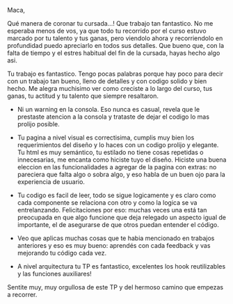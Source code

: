 Maca, 

Qué manera de coronar tu cursada...! Que trabajo tan fantastico. No me esperaba menos de vos, ya que todo tu recorrido por el curso estuvo marcado por tu talento y tus ganas, pero viendolo ahora y recorriendolo en profundidad puedo apreciarlo en todos sus detalles. Que bueno que, con la falta de tiempo y el estres habitual del fin de la cursada, hayas hecho algo asi.

Tu trabajo es fantastico. Tengo pocas palabras porque hay poco para decir con un trabajo tan bueno, lleno de detalles y con codigo solido y bien hecho. Me alegra muchisimo ver como creciste a lo largo del curso, tus ganas, tu actitud y tu talento que siempre resaltaron. 

- Ni un warning en la consola. Eso nunca es casual, revela que le prestaste atencion a la consola y trataste de dejar el codigo lo mas prolijo posible. 

- Tu pagina a nivel visual es correctisima, cumplis muy bien los requerimientos del diseño y lo haces con un codigo prolijo y elegante. Tu html es muy semántico, tu estilado no tiene cosas repetidas o innecesarias, me encanta como hiciste tuyo el diseño. Hiciste una buena eleccion en las funcionalidades a agregar de la pagina con extras: no pareciera que falta algo o sobra algo, y eso habla de un buen ojo para la experiencia de usuario. 

- Tu codigo es facil de leer, todo se sigue logicamente y es claro como cada componente se relaciona con otro y como la logica se va entrelanzando. Felicitaciones por eso: muchas veces una está tan preocupada en que algo funcione que deja relegado un aspecto igual de importante, el de asegurarse de que otros puedan entender el código. 

- Veo que aplicas muchas cosas que te habia mencionado en trabajos anteriores y eso es muy bueno: aprendés con cada feedback y vas mejorando tu código cada vez. 

- A nivel arquitectura tu TP es fantastico, excelentes los hook reutilizables y las funciones auxiliares! 

Sentite muy, muy orgullosa de este TP y del hermoso camino que empezas a recorrer. 
